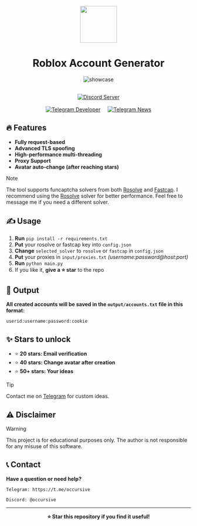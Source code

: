 <div align="center">
  <img src="https://github.com/user-attachments/assets/18b3293c-315b-4538-9614-d3e162994e8a" width="100"/>
</div>


<div align="center">
  
# Roblox Account Generator
</div>


<div align="center"> 

![showcase](https://github.com/user-attachments/assets/1b8aa934-2dcf-4556-8485-1636a305f7f8)

<p align="center">
  <br />
  <a href="https://discord.gg/2ZVpYAEEX8"><img src="https://img.shields.io/badge/Discord%20Server-Join%20Community-5865F2?style=for-the-badge&logo=discord&logoColor=white" alt="Discord Server" /></a>
  <br />
  <br />
  <a href="https://t.me/occursive"><img src="https://img.shields.io/badge/Developer-@occursive-2CA5E0?style=for-the-badge&logo=telegram&logoColor=white" alt="Telegram Developer" /></a>
  &nbsp;&nbsp;&nbsp;
  <a href="https://t.me/occursivenews"><img src="https://img.shields.io/badge/📢%20News-@occursivenews-0088CC?style=for-the-badge&logo=telegram&logoColor=white" alt="Telegram News" /></a>
</p>
</div>


## 🔥 Features
- **Fully request-based**
- **Advanced TLS spoofing**
- **High-performance multi-threading**
- **Proxy Support**
- **Avatar auto-change (after reaching stars)**

> [!NOTE]
> The tool supports funcaptcha solvers from both [Rosolve](https://rosolve.pro/) and [Fastcap](https://fastcap.xyz/). I recommend using the [Rosolve](https://rosolve.pro/) solver for better performance. Feel free to message me if you need a different solver.

## ✍️ Usage
1. **Run** `pip install -r requirements.txt`
2. **Put** your rosolve or fastcap key into `config.json`
3. **Change** `selected_solver` to `rosolve` or `fastcap` in `config.json`
4. **Put** your proxies in `input/proxies.txt` *(username:password@host:port)*
5. **Run** `python main.py`
6. If you like it, **give a ⭐️ star** to the repo

## 📁 Output
**All created accounts will be saved in the `output/accounts.txt` file in this format:**
```
userid:username:password:cookie
```

## ✨ Stars to unlock
- ⭐️ **20 stars: Email verification**
- ⭐️ **40 stars: Change avatar after creation**
- ⭐️ **50+ stars: Your ideas**
> [!TIP]
> Contact me on [Telegram](https://t.me/occursive) for custom ideas.
  

## ⚠️ Disclaimer
> [!WARNING]
> This project is for educational purposes only. The author is not responsible for any misuse of this software.

## 📞 Contact

**Have a question or need help?**

```
Telegram: https://t.me/occursive

Discord: @occursive
```

---

<div align="center">
  
  **⭐ Star this repository if you find it useful!**
  
</div>
